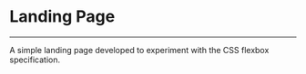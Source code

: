 # Landing Page
<hr>
A simple landing page developed to experiment with the CSS flexbox specification.
